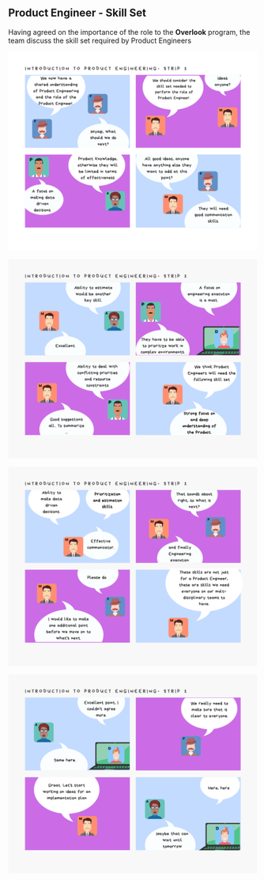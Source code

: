 ## Product Engineer - Skill Set

Having agreed on the importance of the role to the **Overlook** program, the team discuss the skill set required by Product Engineers

![](assets/intro-pe-strip1-page1.png)

![](assets/intro-pe-strip1-page2.png)

![](assets/intro-pe-strip1-page3.png)

![](assets/intro-pe-strip1-page4.png)
